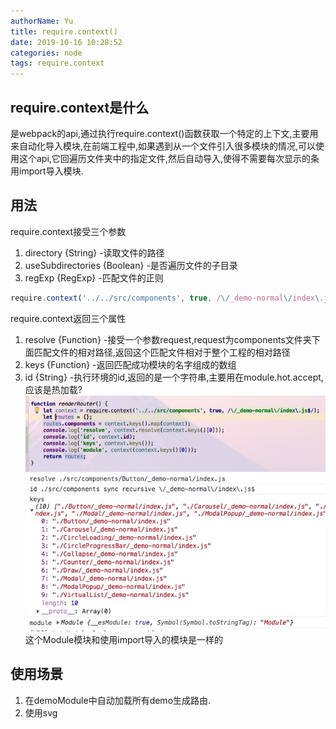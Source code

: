 ```yaml
---
authorName: Yu
title: require.context()
date: 2019-10-16 10:28:52
categories: node
tags: require.context
---
```

## require.context是什么

是webpack的api,通过执行require.context()函数获取一个特定的上下文,主要用来自动化导入模块,在前端工程中,如果遇到从一个文件引入很多模块的情况,可以使用这个api,它回遍历文件夹中的指定文件,然后自动导入,使得不需要每次显示的条用import导入模块.
<!-- more -->
## 用法

require.context接受三个参数
1. directory {String} -读取文件的路径
2. useSubdirectories {Boolean} -是否遍历文件的子目录
3. regExp {RegExp} -匹配文件的正则

```javascript
require.context('../../src/components', true, /\/_demo-normal\/index\.js$/)
```
require.context返回三个属性
1. resolve {Function} -接受一个参数request,request为components文件夹下面匹配文件的相对路径,返回这个匹配文件相对于整个工程的相对路径
2. keys {Function} -返回匹配成功模块的名字组成的数组
3. id {String} -执行环境的id,返回的是一个字符串,主要用在module.hot.accept,应该是热加载?
![add-commit](./require-context/2.jpg)
![add-commit](./require-context/1.jpg)
这个Module模块和使用import导入的模块是一样的

## 使用场景

1. 在demoModule中自动加载所有demo生成路由.
2. 使用svg